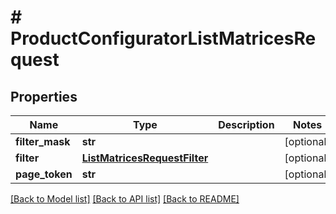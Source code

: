 # # ProductConfiguratorListMatricesRequest


## Properties 


Name | Type | Description | Notes
------------ | ------------- | ------------- | -------------
**filter_mask**| **str** |   | [optional]
**filter**| [**ListMatricesRequestFilter**](ListMatricesRequestFilter.md) |   | [optional]
**page_token**| **str** |   | [optional]


[[Back to Model list]](../../README.md#models) [[Back to API list]](../../README.md#endpoints) [[Back to README]](../../README.md)

